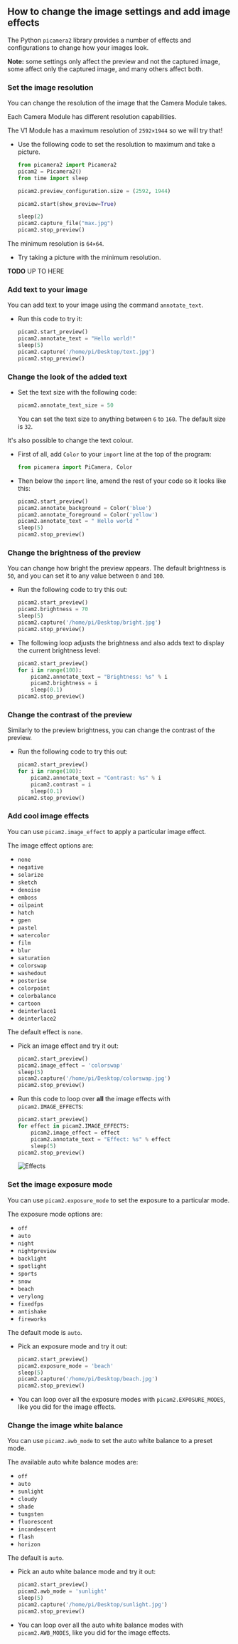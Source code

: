 ## How to change the image settings and add image effects

The Python `picamera2` library provides a number of effects and configurations to change how your images look.

**Note:** some settings only affect the preview and not the captured image, some affect only the captured image, and many others affect both.

### Set the image resolution

You can change the resolution of the image that the Camera Module takes.

Each Camera Module has different resolution capabilities.

The V1 Module has a maximum resolution of `2592×1944` so we will try that!

- Use the following code to set the resolution to maximum and take a picture.

    ```python
    from picamera2 import Picamera2
    picam2 = Picamera2()
    from time import sleep

    picam2.preview_configuration.size = (2592, 1944)

    picam2.start(show_preview=True)

    sleep(2)
    picam2.capture_file("max.jpg")
    picam2.stop_preview()
    ```

The minimum resolution is `64×64`.

- Try taking a picture with the minimum resolution.

**TODO** UP TO HERE
### Add text to your image

You can add text to your image using the command `annotate_text`.

- Run this code to try it:

    ```python
    picam2.start_preview()
    picam2.annotate_text = "Hello world!"
    sleep(5)
    picam2.capture('/home/pi/Desktop/text.jpg')
    picam2.stop_preview()
    ```

### Change the look of the added text

- Set the text size with the following code:

    ```python
    picam2.annotate_text_size = 50
    ```

    You can set the text size to anything between `6` to `160`. The default size is `32`.

It's also possible to change the text colour.

- First of all, add `Color` to your `import` line at the top of the program:

    ```python
    from picamera import PiCamera, Color
    ```

- Then below the `import` line, amend the rest of your code so it looks like this:

    ```python
    picam2.start_preview()
    picam2.annotate_background = Color('blue')
    picam2.annotate_foreground = Color('yellow')
    picam2.annotate_text = " Hello world "
    sleep(5)
    picam2.stop_preview()
    ```

### Change the brightness of the preview

You can change how bright the preview appears. The default brightness is `50`, and you can set it to any value between `0` and `100`.

* Run the following code to try this out:

    ```python
    picam2.start_preview()
    picam2.brightness = 70
    sleep(5)
    picam2.capture('/home/pi/Desktop/bright.jpg')
    picam2.stop_preview()
    ```

- The following loop adjusts the brightness and also adds text to display the current brightness level:

    ```python
    picam2.start_preview()
    for i in range(100):
        picam2.annotate_text = "Brightness: %s" % i
        picam2.brightness = i
        sleep(0.1)
    picam2.stop_preview()
    ```

### Change the contrast of the preview

Similarly to the preview brightness, you can change the contrast of the preview.

- Run the following code to try this out:

    ```python
    picam2.start_preview()
    for i in range(100):
        picam2.annotate_text = "Contrast: %s" % i
        picam2.contrast = i
        sleep(0.1)
    picam2.stop_preview()
    ```

### Add cool image effects

You can use `picam2.image_effect` to apply a particular image effect. 

The image effect options are:

* `none`
* `negative`
* `solarize`
* `sketch`
* `denoise`
* `emboss`
* `oilpaint`
* `hatch`
* `gpen`
* `pastel`
* `watercolor`
* `film`
* `blur`
* `saturation`
* `colorswap`
* `washedout`
* `posterise`
* `colorpoint`
* `colorbalance`
* `cartoon`
* `deinterlace1`
* `deinterlace2`

The default effect is `none`. 
    
* Pick an image effect and try it out:

    ```python
    picam2.start_preview()
    picam2.image_effect = 'colorswap'
    sleep(5)
    picam2.capture('/home/pi/Desktop/colorswap.jpg')
    picam2.stop_preview()
    ```

* Run this code to loop over **all** the image effects with `picam2.IMAGE_EFFECTS`:

    ```python
    picam2.start_preview()
    for effect in picam2.IMAGE_EFFECTS:
        picam2.image_effect = effect
        picam2.annotate_text = "Effect: %s" % effect
        sleep(5)
    picam2.stop_preview()
    ```

    ![Effects](images/effects.jpg)

### Set the image exposure mode

You can use `picam2.exposure_mode` to set the exposure to a particular mode. 

The exposure mode options are:
* `off`
* `auto`
* `night`
* `nightpreview`
* `backlight`
* `spotlight`
* `sports`
* `snow`
* `beach`
* `verylong`
* `fixedfps`
* `antishake`
* `fireworks`

The default mode is `auto`.
    
* Pick an exposure mode and try it out:

    ```python
    picam2.start_preview()
    picam2.exposure_mode = 'beach'
    sleep(5)
    picam2.capture('/home/pi/Desktop/beach.jpg')
    picam2.stop_preview()
    ```

* You can loop over all the exposure modes with `picam2.EXPOSURE_MODES`, like you did for the image effects.

### Change the image white balance

You can use `picam2.awb_mode` to set the auto white balance to a preset mode. 

The available auto white balance modes are:
* `off`
* `auto`
* `sunlight`
* `cloudy`
* `shade`
* `tungsten`
* `fluorescent`
* `incandescent`
* `flash`
* `horizon`

The default is `auto`. 
    
* Pick an auto white balance mode and try it out:

    ```python
    picam2.start_preview()
    picam2.awb_mode = 'sunlight'
    sleep(5)
    picam2.capture('/home/pi/Desktop/sunlight.jpg')
    picam2.stop_preview()
    ```

* You can loop over all the auto white balance modes with `picam2.AWB_MODES`, like you did for the image effects.